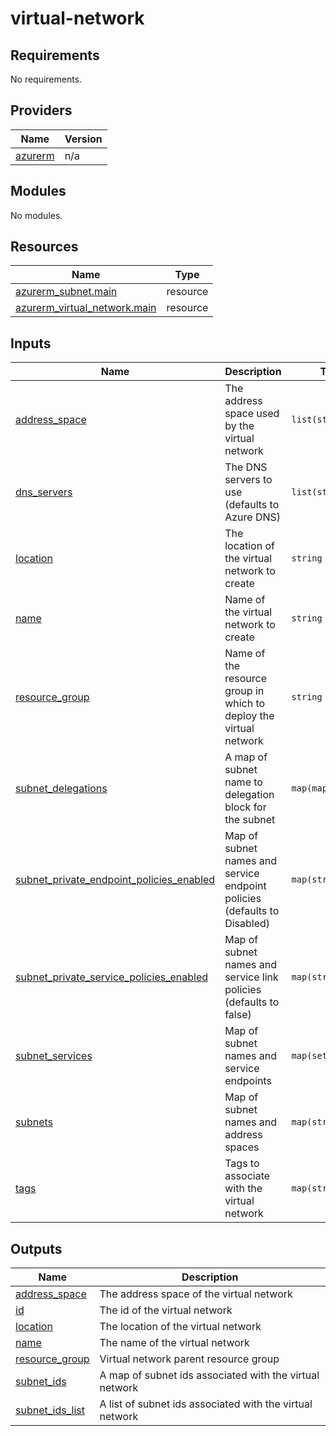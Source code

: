 # virtual-network

<!-- BEGINNING OF PRE-COMMIT-TERRAFORM DOCS HOOK -->
## Requirements

No requirements.

## Providers

| Name | Version |
|------|---------|
| <a name="provider_azurerm"></a> [azurerm](#provider\_azurerm) | n/a |

## Modules

No modules.

## Resources

| Name | Type |
|------|------|
| [azurerm_subnet.main](https://registry.terraform.io/providers/hashicorp/azurerm/latest/docs/resources/subnet) | resource |
| [azurerm_virtual_network.main](https://registry.terraform.io/providers/hashicorp/azurerm/latest/docs/resources/virtual_network) | resource |

## Inputs

| Name | Description | Type | Default | Required |
|------|-------------|------|---------|:--------:|
| <a name="input_address_space"></a> [address\_space](#input\_address\_space) | The address space used by the virtual network | `list(string)` | n/a | yes |
| <a name="input_dns_servers"></a> [dns\_servers](#input\_dns\_servers) | The DNS servers to use (defaults to Azure DNS) | `list(string)` | `[]` | no |
| <a name="input_location"></a> [location](#input\_location) | The location of the virtual network to create | `string` | n/a | yes |
| <a name="input_name"></a> [name](#input\_name) | Name of the virtual network to create | `string` | n/a | yes |
| <a name="input_resource_group"></a> [resource\_group](#input\_resource\_group) | Name of the resource group in which to deploy the virtual network | `string` | n/a | yes |
| <a name="input_subnet_delegations"></a> [subnet\_delegations](#input\_subnet\_delegations) | A map of subnet name to delegation block for the subnet | `map(map(any))` | `{}` | no |
| <a name="input_subnet_private_endpoint_policies_enabled"></a> [subnet\_private\_endpoint\_policies\_enabled](#input\_subnet\_private\_endpoint\_policies\_enabled) | Map of subnet names and service endpoint policies (defaults to Disabled) | `map(string)` | `{}` | no |
| <a name="input_subnet_private_service_policies_enabled"></a> [subnet\_private\_service\_policies\_enabled](#input\_subnet\_private\_service\_policies\_enabled) | Map of subnet names and service link policies (defaults to false) | `map(string)` | `{}` | no |
| <a name="input_subnet_services"></a> [subnet\_services](#input\_subnet\_services) | Map of subnet names and service endpoints | `map(set(string))` | `{}` | no |
| <a name="input_subnets"></a> [subnets](#input\_subnets) | Map of subnet names and address spaces | `map(string)` | `{}` | no |
| <a name="input_tags"></a> [tags](#input\_tags) | Tags to associate with the virtual network | `map(string)` | `{}` | no |

## Outputs

| Name | Description |
|------|-------------|
| <a name="output_address_space"></a> [address\_space](#output\_address\_space) | The address space of the virtual network |
| <a name="output_id"></a> [id](#output\_id) | The id of the virtual network |
| <a name="output_location"></a> [location](#output\_location) | The location of the virtual network |
| <a name="output_name"></a> [name](#output\_name) | The name of the virtual network |
| <a name="output_resource_group"></a> [resource\_group](#output\_resource\_group) | Virtual network parent resource group |
| <a name="output_subnet_ids"></a> [subnet\_ids](#output\_subnet\_ids) | A map of subnet ids associated with the virtual network |
| <a name="output_subnet_ids_list"></a> [subnet\_ids\_list](#output\_subnet\_ids\_list) | A list of subnet ids associated with the virtual network |
<!-- END OF PRE-COMMIT-TERRAFORM DOCS HOOK -->
